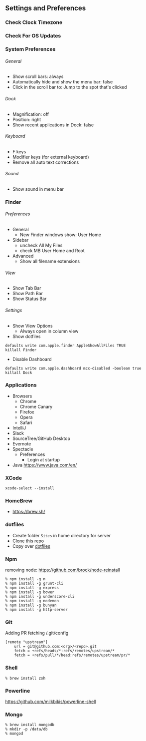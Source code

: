 ## Settings and Preferences

### Check Clock Timezone

### Check For OS Updates

### System Preferences

###### General
- Show scroll bars: always
- Automatically hide and show the menu bar: false
- Click in the scroll bar to: Jump to the spot that's clicked

###### Dock
- Magnification: off
- Position: right
- Show recent applications in Dock: false

###### Keyboard 
- F keys
- Modifier keys (for external keyboard)
- Remove all auto text corrections

###### Sound
- Show sound in menu bar

### Finder

###### Preferences
- General
  + New Finder windows show: User Home
- Sidebar
  + uncheck All My Files
  + check MB User Home and Root
- Advanced
  + Show all filename extensions

###### View
- Show Tab Bar
- Show Path Bar
- Show Status Bar

###### Settings
- Show View Options
  + Always open in column view
- Show dotfiles
```
defaults write com.apple.finder AppleShowAllFiles TRUE
killall Finder
```
- Disable Dashboard
```
defaults write com.apple.dashboard mcx-disabled -boolean true
killall Dock
```

### Applications
- Browsers
  - Chrome
  - Chrome Canary
  - Firefox
  - Opera
  - Safari
- IntelliJ
- Slack
- SourceTree/GitHub Desktop
- Evernote
- Spectacle
  - Preferences
    - Login at startup
- Java https://www.java.com/en/


### XCode
```
xcode-select --install
```

### HomeBrew
- https://brew.sh/

### dotfiles
- Create folder `Sites` in home directory for server
- Clone this repo
- Copy over [dotfiles](https://github.com/rcline/development-environment/tree/master/dotfiles)

### Npm
removing node: https://github.com/brock/node-reinstall
```
% npm install -g n
% npm install -g grunt-cli
% npm install -g express
% npm install -g bower
% npm install -g underscore-cli
% npm install -g nodemon
% npm install -g bunyan
% npm install -g http-server
```

### Git
Adding PR fetching
<project-root>/.git/config
```
[remote "upstream"]
	url = git@github.com:<org>/<repo>.git
	fetch = +refs/heads/*:refs/remotes/upstream/*
	fetch = +refs/pull/*/head:refs/remotes/upstream/pr/*
```

### Shell
```
% brew install zsh
```

### Powerline
https://github.com/milkbikis/powerline-shell

### Mongo
```
% brew install mongodb
% mkdir -p /data/db
% mongod
```

